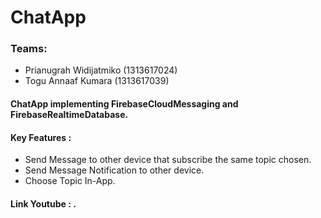 # ChatApp

### Teams:
- Prianugrah Widijatmiko  (1313617024)
- Togu Annaaf Kumara      (1313617039)

#### ChatApp implementing FirebaseCloudMessaging and FirebaseRealtimeDatabase.
#### Key Features :
- Send Message to other device that subscribe the same topic chosen.
- Send Message Notification to other device.
- Choose Topic In-App.
 
#### Link Youtube : .
